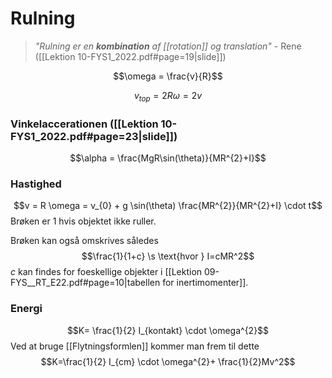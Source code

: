 # Rulning
> *"Rulning er en **kombination** af [[rotation]] og translation"*
> \- Rene ([[Lektion 10-FYS1_2022.pdf#page=19|slide]])

$$\omega = \frac{v}{R}$$

$$v_{top} = 2R \omega = 2v$$

### Vinkelaccerationen ([[Lektion 10-FYS1_2022.pdf#page=23|slide]])
$$\alpha = \frac{MgR\sin(\theta)}{MR^{2}+I}$$

### Hastighed
$$v = R \omega = v_{0} + g \sin(\theta) \frac{MR^{2}}{MR^{2}+I} \cdot t$$
Brøken er $1$ hvis objektet ikke ruller.

Brøken kan også omskrives således
$$\frac{1}{1+c} \s \text{hvor } I=cMR^2$$
$c$ kan findes for foeskellige objekter i [[Lektion 09-FYS__RT_E22.pdf#page=10|tabellen for inertimomenter]].

### Energi
$$K= \frac{1}{2} I_{kontakt} \cdot  \omega^{2}$$
Ved at bruge [[Flytningsformlen]] kommer man frem til dette
$$K=\frac{1}{2} I_{cm} \cdot  \omega^{2}+ \frac{1}{2}Mv^2$$
